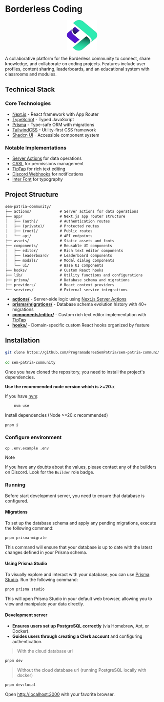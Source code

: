# Borderless Coding

<div align="center">
  <img src="public/logo.svg" width="100" height="100" alt="Borderless Coding Logo" />
</div>

A collaborative platform for the Borderless community to connect, share knowledge, and collaborate on coding projects. Features include user profiles, content sharing, leaderboards, and an educational system with classrooms and modules.

## Technical Stack

### Core Technologies

- [Next.js](https://nextjs.org/) - React framework with App Router
- [TypeScript](https://www.typescriptlang.org/) - Typed JavaScript
- [Prisma](https://www.prisma.io/) - Type-safe ORM with migrations
- [TailwindCSS](https://tailwindcss.com/) - Utility-first CSS framework
- [Shadcn UI](https://ui.shadcn.com/) - Accessible component system

### Notable Implementations

- [Server Actions](https://nextjs.org/docs/app/building-your-application/data-fetching/server-actions) for data operations
- [CASL](https://casl.js.org/) for permissions management
- [TipTap](https://tiptap.dev/) for rich text editing
- [Discord Webhooks](https://discord.com/developers/docs/resources/webhook) for notifications
- [Inter Font](https://fonts.google.com/specimen/Inter) for typography

## Project Structure

```
sem-patria-community/
├── actions/             # Server actions for data operations
├── app/                 # Next.js app router structure
│   ├── (auth)/          # Authentication routes
│   ├── (private)/       # Protected routes
│   ├── (root)/          # Public routes
│   └── api/             # API endpoints
├── assets/              # Static assets and fonts
├── components/          # Reusable UI components
│   ├── editor/          # Rich text editor components
│   ├── leaderboard/     # Leaderboard components
│   ├── modals/          # Modal dialog components
│   └── ui/              # Base UI components
├── hooks/               # Custom React hooks
├── lib/                 # Utility functions and configurations
├── prisma/              # Database schema and migrations
├── providers/           # React context providers
└── services/            # External service integrations
```

- **[actions/](./actions/)** - Server-side logic using [Next.js Server Actions](https://nextjs.org/docs/app/building-your-application/data-fetching/server-actions)
- **[prisma/migrations/](./prisma/migrations/)** - Database schema evolution history with 40+ migrations
- **[components/editor/](./components/editor/)** - Custom rich text editor implementation with [TipTap](https://tiptap.dev/)
- **[hooks/](./hooks/)** - Domain-specific custom React hooks organized by feature

## Installation

```bash
git clone https://github.com/ProgramadoresSemPatria/sem-patria-community.git

cd sem-patria-community
```

Once you have cloned the repository, you need to install the project's dependencies.

**Use the recommended node version which is >=20.x**

If you have [nvm](https://github.com/nvm-sh/nvm#installing-and-updating):

```bash
    nvm use
```

Install dependencies (Node >=20.x recommended)

`pnpm i`

### Configure environment

`cp .env.example .env`

> [!NOTE]
> If you have any doubts about the values, please contact any of the builders on Discord. Look for the `Builder` role badge.

### Running

Before start development server, you need to ensure that database is configured.

#### Migrations

To set up the database schema and apply any pending migrations, execute the following command:

```bash
pnpm prisma-migrate
```

This command will ensure that your database is up to date with the latest changes defined in your Prisma schema.

#### Using Prisma Studio

To visually explore and interact with your database, you can use [Prisma Studio](https://www.prisma.io/studio). Run the following command:

```bash
pnpm prisma studio
```

This will open Prisma Studio in your default web browser, allowing you to view and manipulate your data directly.

#### Development server

- **Ensures users set up PostgreSQL correctly** (via Homebrew, Apt, or Docker).
- **Guides users through creating a Clerk account** and configuring authentication.

> With the cloud database url

```bash
pnpm dev
```

> Without the cloud database url (running PostgreSQL locally with docker)

```bash
pnpm dev:local
```

Open [http://localhost:3000](http://localhost:3000) with your favorite browser.
